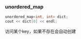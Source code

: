 ### unordered_map 

```c++
unordered_map<int, int> dict;
cout << dict[0] << endl;
```

访问某个key，如果不存在会自动创建
